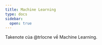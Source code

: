 ```yaml
---
title: Machine Learning
type: docs
sidebar:
  open: true
---
```


Takenote của @trlocne về Machine Learning.